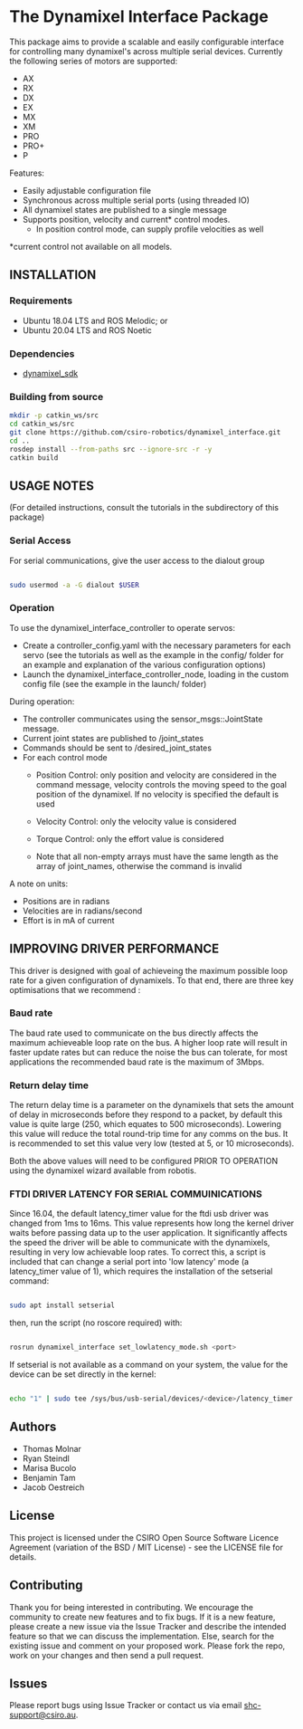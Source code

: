 # The Dynamixel Interface Package

This package aims to provide a scalable and easily configurable interface for controlling many dynamixel's across multiple serial devices. Currently the following series of motors are supported:

- AX
- RX
- DX
- EX
- MX
- XM
- PRO
- PRO+
- P

Features:

- Easily adjustable configuration file
- Synchronous across multiple serial ports (using threaded IO)
- All dynamixel states are published to a single message
- Supports position, velocity and current* control modes.
  - In position control mode, can supply profile velocities as well

*current control not available on all models.

## INSTALLATION

### Requirements

* Ubuntu 18.04 LTS and ROS Melodic; or
* Ubuntu 20.04 LTS and ROS Noetic

### Dependencies

* [dynamixel_sdk](http://wiki.ros.org/dynamixel_sdk)

### Building from source

```bash
mkdir -p catkin_ws/src
cd catkin_ws/src
git clone https://github.com/csiro-robotics/dynamixel_interface.git
cd ..
rosdep install --from-paths src --ignore-src -r -y
catkin build
```

## USAGE NOTES

(For detailed instructions, consult the tutorials in the subdirectory of this package)

### Serial Access

For serial communications, give the user access to the dialout group

```bash

sudo usermod -a -G dialout $USER

```

### Operation

To use the dynamixel_interface_controller to operate servos:

- Create a controller_config.yaml with the necessary parameters for each servo (see the tutorials as well as the example in the config/ folder for an example and explanation of the various configuration options)
- Launch the dynamixel_interface_controller_node, loading in the custom config file (see the example in the launch/ folder)

During operation:

- The controller communicates using the sensor_msgs::JointState message.
- Current joint states are published to /joint_states
- Commands should be sent to /desired_joint_states
- For each control mode
  - Position Control: only position and velocity are considered in the command message, velocity controls the moving speed to the goal position of the dynamixel. If no velocity is specified the default is used
  - Velocity Control: only the velocity value is considered
  - Torque Control: only the effort value is considered

  - Note that all non-empty arrays must have the same length as the array of joint_names, otherwise the command is invalid

A note on units:

  - Positions are in radians
  - Velocities are in radians/second
  - Effort is in mA of current

## IMPROVING DRIVER PERFORMANCE

This driver is designed with goal of achieveing the maximum possible loop rate for a given configuration of dynamixels. To that end, there are three key optimisations that we recommend :

### Baud rate

The baud rate used to communicate on the bus directly affects the maximum achieveable loop rate on the bus. A higher loop rate will result in faster update rates but can reduce the noise the bus can tolerate, for most applications the recommended baud rate is the maximum of 3Mbps.

### Return delay time

The return delay time is a parameter on the dynamixels that sets the amount of delay in microseconds before they respond to a packet, by default this value is quite large (250, which equates to 500 microseconds). Lowering this value will reduce the total round-trip time for any comms on the bus. It is recommended to set this value very low (tested at 5, or 10 microseconds).

Both the above values will need to be configured PRIOR TO OPERATION using the dynamixel wizard available from robotis.

### FTDI DRIVER LATENCY FOR SERIAL COMMUINICATIONS

Since 16.04, the default latency_timer value for the ftdi usb driver was changed from 1ms to 16ms. This value represents how long the kernel driver waits before passing data up to the user application. It significantly affects the speed the driver will be able to communicate with the dynamixels, resulting in very low achievable loop rates. To correct this, a script is included that can change a serial port into 'low latency' mode (a latency_timer value of 1), which requires the installation of the setserial command:

```bash

sudo apt install setserial

```

then, run the script (no roscore required) with:

```bash

rosrun dynamixel_interface set_lowlatency_mode.sh <port>

```

If setserial is not available as a command on your system, the value for the device can be set directly in the kernel:

``` bash

echo "1" | sudo tee /sys/bus/usb-serial/devices/<device>/latency_timer

```

## Authors
- Thomas Molnar
- Ryan Steindl
- Marisa Bucolo
- Benjamin Tam
- Jacob Oestreich

## License
This project is licensed under the CSIRO Open Source Software Licence Agreement (variation of the BSD / MIT License) - see the LICENSE file for details.

## Contributing
Thank you for being interested in contributing. We encourage the community to create new features and to fix bugs. If it is a new feature, please create a new issue via the Issue Tracker and describe the intended feature so that we can discuss the implementation. Else, search for the existing issue and comment on your proposed work. Please fork the repo, work on your changes and then send a pull request.

## Issues
Please report bugs using Issue Tracker or contact us via email shc-support@csiro.au.
